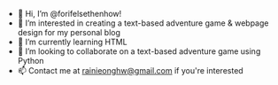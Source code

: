 - 👋 Hi, I’m @forifelsethenhow!
- 👀 I’m interested in creating a text-based adventure game & webpage design for my personal blog 
- 🌱 I’m currently learning HTML
- 💞️ I’m looking to collaborate on a text-based adventure game using Python
- 📫 Contact me at rainieonghw@gmail.com if you're interested 

<!---
forifelsethenhow/forifelsethenhow is a ✨ special ✨ repository because its `README.md` (this file) appears on your GitHub profile.
You can click the Preview link to take a look at your changes.
--->
